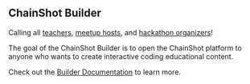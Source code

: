 ## ChainShot Builder

Calling all [teachers](https://chainshotbuilder.readthedocs.io/en/latest/container_types.html#lessons), [meetup hosts](https://chainshotbuilder.readthedocs.io/en/latest/container_types.html#challenges), and [hackathon organizers](https://chainshotbuilder.readthedocs.io/en/latest/container_types.html#building-blocks)!

The goal of the ChainShot Builder is to open the ChainShot platform to anyone who wants
to create interactive coding educational content.

Check out the [Builder Documentation](https://chainshotbuilder.readthedocs.io/en/latest/container_types.html) to learn more.
